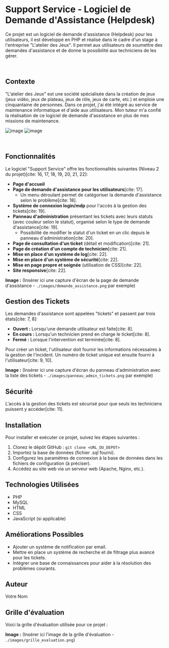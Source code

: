 # Support Service - Logiciel de Demande d'Assistance (Helpdesk)

Ce projet est un logiciel de demande d'assistance (Helpdesk) pour les utilisateurs, il est développé en PHP et réalisé dans le cadre d'un stage à l'entreprise "L'atelier des Jeux". Il permet aux utilisateurs de soumettre des demandes d'assistance et de donne la possibilité aux techniciens de les gérer.

<br>

## Contexte

"L'atelier des Jeux" est une société spécialisée dans la création de jeux (jeux vidéo, jeux de plateau, jeux de rôle, jeux de carte, etc.) et emploie une cinquantaine de personnes.  Dans ce projet, j'ai été intégré au service de maintenance informatique et d'aide aux utilisateurs. Mon tuteur m'a confié la réalisation de ce logiciel de demande d'assistance en plus de mes missions de maintenance.

![image](https://github.com/user-attachments/assets/ae488b94-2eed-4da3-9c82-7c4d5d66f257)  ![image](https://github.com/user-attachments/assets/32c6e4ff-692d-48c0-98d6-97a9f6944961)

<br>

## Fonctionnalités

Le logiciel "Support Service" offre les fonctionnalités suivantes (Niveau 2 du projet)[cite: 16, 17, 18, 19, 20, 21, 22]:

* **Page d'accueil**
* **Page de demande d'assistance pour les utilisateurs**[cite: 17].
    * Un menu déroulant permet de catégoriser la demande d'assistance selon le problème[cite: 18].
* **Système de connexion login/mdp** pour l'accès à la gestion des tickets[cite: 19].
* **Panneau d'administration** présentant les tickets avec leurs statuts (avec couleur selon le statut), organisé selon le type de demande d'assistance[cite: 19].
    * Possibilité de modifier le statut d'un ticket en un clic depuis le panneau d'administration[cite: 20].
* **Page de consultation d'un ticket** (détail et modification)[cite: 21].
* **Page de création d'un compte de technicien**[cite: 21].
* **Mise en place d'un système de log**[cite: 22].
* **Mise en place d'un système de sécurité**[cite: 22].
* **Mise en page propre et soignée** (utilisation de CSS)[cite: 22].
* **Site responsive**[cite: 22].

**Image :** (Insérer ici une capture d'écran de la page de demande d'assistance - `./images/demande_assistance.png` par exemple)

## Gestion des Tickets

Les demandes d'assistance sont appelées "tickets" et passent par trois états[cite: 7, 8]:

* **Ouvert :** Lorsqu'une demande utilisateur est faite[cite: 8].
* **En cours :** Lorsqu'un technicien prend en charge le ticket[cite: 8].
* **Fermé :** Lorsque l'intervention est terminée[cite: 8].

Pour créer un ticket, l'utilisateur doit fournir les informations nécessaires à la gestion de l'incident. Un numéro de ticket unique est ensuite fourni à l'utilisateur[cite: 9, 10].

**Image :** (Insérer ici une capture d'écran du panneau d'administration avec la liste des tickets - `./images/panneau_admin_tickets.png` par exemple)

## Sécurité

L'accès à la gestion des tickets est sécurisé pour que seuls les techniciens puissent y accéder[cite: 11].

## Installation

Pour installer et exécuter ce projet, suivez les étapes suivantes :

1.  Clonez le dépôt GitHub :  `git clone <URL_DU_DEPOT>`
2.  Importez la base de données (fichier .sql fourni).
3.  Configurez les paramètres de connexion à la base de données dans les fichiers de configuration (à préciser).
4.  Accédez au site web via un serveur web (Apache, Nginx, etc.).

## Technologies Utilisées

* PHP
* MySQL
* HTML
* CSS
* JavaScript (si applicable)

## Améliorations Possibles

* Ajouter un système de notification par email.
* Mettre en place un système de recherche et de filtrage plus avancé pour les tickets.
* Intégrer une base de connaissances pour aider à la résolution des problèmes courants.

## Auteur

Votre Nom

## Grille d'évaluation

Voici la grille d'évaluation utilisée pour ce projet :

**Image :** (Insérer ici l'image de la grille d'évaluation - `./images/grille_evaluation.png`)
